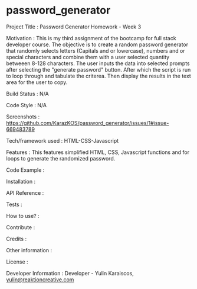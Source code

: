 # password_generator

<!-- A little info about your project and/ or overview that explains what the project is about.  -->

Project Title
: Password Generator Homework - Week 3

<!-- A short description of the motivation behind the creation and maintenance of the project. This should explain why the project exists. -->

Motivation
: This is my third assignment of the bootcamp for full stack developer course. The objective is to create a random password generator that randomly selects letters (Capitals and or lowercase), numbers and or special characters and combine them with a user selected quantity betweeen 8-128 characters. The user inputs the data into selected prompts after selecting the "generate password" button. After which the script is run to loop through and tabulate the criterea. Then display the results in the text area for the user to copy.

<!-- Build status of continus integration i.e. travis, appveyor etc. Ex. -->

Build Status
: N/A

<!-- If you're using any code style like xo, standard etc. That will help others while contributing to your project. Ex. -->

Code Style
: N/A

Screenshots
: https://github.com/KarazKOS/password_generator/issues/1#issue-669483789

Tech/framework used
: HTML-CSS-Javascript

<!-- What makes your project stand out? -->

Features
: This features simplified HTML, CSS, Javascript functions and for loops to generate the randomized password.

<!-- Show what the library does as concisely as possible, developers should be able to figure out how your project solves their problem by looking at the code example. Make sure the API you are showing off is obvious, and that your code is short and concise. -->

Code Example
:

<!-- Provide step by step series of examples and explanations about how to get a development env running. -->

Installation
:

<!-- Depending on the size of the project, if it is small and simple enough the reference docs can be added to the README. For medium size to larger projects it is important to at least provide a link to where the API reference docs live. -->

API Reference
:

<!-- Describe and show how to run the tests with code examples. -->

Tests
:

<!-- If people like your project they’ll want to learn how they can use it. To do so include step by step guide to use your project. -->

How to use?
:

<!-- Let people know how they can contribute into your project. A contributing guideline will be a big plus. -->

Contribute
:

<!-- Give proper credits. This could be a link to any repo which inspired you to build this project, any blogposts or links to people who contrbuted in this project. -->

Credits
:

<!-- Anything else that seems useful -->

Other information
:

<!-- A short snippet describing the license (MIT, Apache etc) -->

License
:

<!-- name and email address -->

Developer Information
: Developer - Yulin Karaiscos, yulin@reaktioncreative.com
